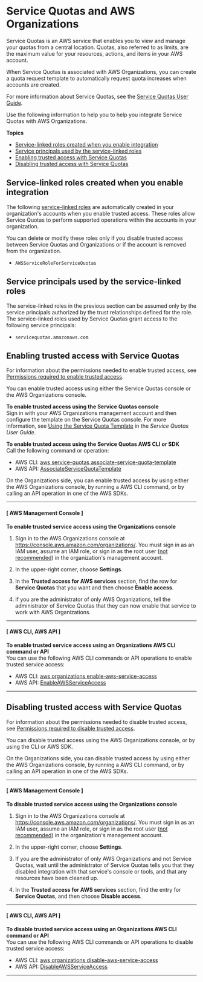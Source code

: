 # Service Quotas and AWS Organizations<a name="services-that-can-integrate-servicequotas"></a>

Service Quotas is an AWS service that enables you to view and manage your quotas from a central location\. Quotas, also referred to as limits, are the maximum value for your resources, actions, and items in your AWS account\.

When Service Quotas is associated with AWS Organizations, you can create a quota request template to automatically request quota increases when accounts are created\.

For more information about Service Quotas, see the [Service Quotas User Guide](https://docs.aws.amazon.com/servicequotas/latest/userguide/)\.

Use the following information to help you to help you integrate Service Quotas with AWS Organizations\.

**Topics**
+ [Service\-linked roles created when you enable integration](#integrate-enable-slr-servicequotas)
+ [Service principals used by the service\-linked roles](#integrate-enable-svcprin-servicequotas)
+ [Enabling trusted access with Service Quotas](#integrate-enable-ta-servicequotas)
+ [Disabling trusted access with Service Quotas](#integrate-disable-ta-servicequotas)

## Service\-linked roles created when you enable integration<a name="integrate-enable-slr-servicequotas"></a>

The following [service\-linked roles](https://docs.aws.amazon.com/IAM/latest/UserGuide/using-service-linked-roles.html) are automatically created in your organization's accounts when you enable trusted access\. These roles allow Service Quotas to perform supported operations within the accounts in your organization\.

You can delete or modify these roles only if you disable trusted access between Service Quotas and Organizations or if the account is removed from the organization\.
+ `AWSServiceRoleForServiceQuotas`

## Service principals used by the service\-linked roles<a name="integrate-enable-svcprin-servicequotas"></a>

The service\-linked roles in the previous section can be assumed only by the service principals authorized by the trust relationships defined for the role\. The service\-linked roles used by Service Quotas grant access to the following service principals:
+ `servicequotas.amazonaws.com`

## Enabling trusted access with Service Quotas<a name="integrate-enable-ta-servicequotas"></a>

For information about the permissions needed to enable trusted access, see [Permissions required to enable trusted access](orgs_integrate_services.md#orgs_trusted_access_perms)\.

You can enable trusted access using either the Service Quotas console or the AWS Organizations console\.

**To enable trusted access using the Service Quotas console**  
Sign in with your AWS Organizations management account and then configure the template on the Service Quotas console\. For more information, see [Using the Service Quota Template](https://docs.aws.amazon.com/servicequotas/latest/userguide/organization-templates.html) in the *Service Quotas User Guide*\. 

**To enable trusted access using the Service Quotas AWS CLI or SDK**  
Call the following command or operation:
+ AWS CLI: [aws service\-quotas associate\-service\-quota\-template](https://docs.aws.amazon.com/cli/latest/reference/service-quotas/API_AssociateServiceQuotaTemplate.html)
+ AWS API: [AssociateServiceQuotaTemplate](https://docs.aws.amazon.com/servicequotas/2019-06-24/apireference/API_AssociateServiceQuotaTemplate.html)

On the Organizations side, you can enable trusted access by using either the AWS Organizations console, by running a AWS CLI command, or by calling an API operation in one of the AWS SDKs\.

------
#### [ AWS Management Console ]

**To enable trusted service access using the Organizations console**

1. Sign in to the AWS Organizations console at [https://console\.aws\.amazon\.com/organizations/](https://console.aws.amazon.com/organizations/)\. You must sign in as an IAM user, assume an IAM role, or sign in as the root user \([not recommended](https://docs.aws.amazon.com/IAM/latest/UserGuide/best-practices.html#lock-away-credentials)\) in the organization's management account\. 

1. In the upper\-right corner, choose **Settings**\.

1. In the **Trusted access for AWS services** section, find the row for **Service Quotas** that you want and then choose **Enable access**\.

1. If you are the administrator of only AWS Organizations, tell the administrator of Service Quotas that they can now enable that service to work with AWS Organizations\.

------
#### [ AWS CLI, AWS API ]

**To enable trusted service access using an Organizations AWS CLI command or API**  
You can use the following AWS CLI commands or API operations to enable trusted service access:
+ AWS CLI: [aws organizations enable\-aws\-service\-access](https://docs.aws.amazon.com/cli/latest/reference/organizations/enable-aws-service-access.html)
+ AWS API: [EnableAWSServiceAccess](https://docs.aws.amazon.com/organizations/latest/APIReference/API_EnableAWSServiceAccess.html)

------

## Disabling trusted access with Service Quotas<a name="integrate-disable-ta-servicequotas"></a>

For information about the permissions needed to disable trusted access, see [Permissions required to disable trusted access](orgs_integrate_services.md#orgs_trusted_access_disable_perms)\.

You can disable trusted access using the AWS Organizations console, or by using the CLI or AWS SDK\.

On the Organizations side, you can disable trusted access by using either the AWS Organizations console, by running a AWS CLI command, or by calling an API operation in one of the AWS SDKs\.

------
#### [ AWS Management Console ]

**To disable trusted service access using the Organizations console**

1. Sign in to the AWS Organizations console at [https://console\.aws\.amazon\.com/organizations/](https://console.aws.amazon.com/organizations/)\. You must sign in as an IAM user, assume an IAM role, or sign in as the root user \([not recommended](https://docs.aws.amazon.com/IAM/latest/UserGuide/best-practices.html#lock-away-credentials)\) in the organization's management account\. 

1. In the upper\-right corner, choose **Settings**\.

1. If you are the administrator of only AWS Organizations and not Service Quotas, wait until the administrator of Service Quotas tells you that they disabled integration with that service's console or tools, and that any resources have been cleaned up\.

1. In the **Trusted access for AWS services** section, find the entry for **Service Quotas**, and then choose **Disable access**\.

------
#### [ AWS CLI, AWS API ]

**To disable trusted service access using an Organizations AWS CLI command or API**  
You can use the following AWS CLI commands or API operations to disable trusted service access:
+ AWS CLI: [aws organizations disable\-aws\-service\-access](https://docs.aws.amazon.com/cli/latest/reference/organizations/disable-aws-service-access.html)
+ AWS API: [DisableAWSServiceAccess](https://docs.aws.amazon.com/organizations/latest/APIReference/API_DisableAWSServiceAccess.html)

------
